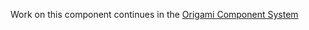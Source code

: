 Work on this component continues in the [Origami Component System](https://github.com/Financial-Times/origami/tree/main/components/fonts)
